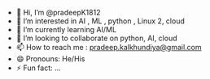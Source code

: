 - 👋 Hi, I’m @pradeepK1812
- 👀 I’m interested in AI , ML , python , Linux 2, cloud
- 🌱 I’m currently learning AI/ML
- 💞️ I’m looking to collaborate on python, AI, cloud
- 📫 How to reach me : pradeep.kalkhundiya@gmail.com
- 😄 Pronouns: He/His
- ⚡ Fun fact: ...

<!---
pradeepK1812/pradeepK1812 is a ✨ special ✨ repository because its `README.md` (this file) appears on your GitHub profile.
You can click the Preview link to take a look at your changes.
--->
